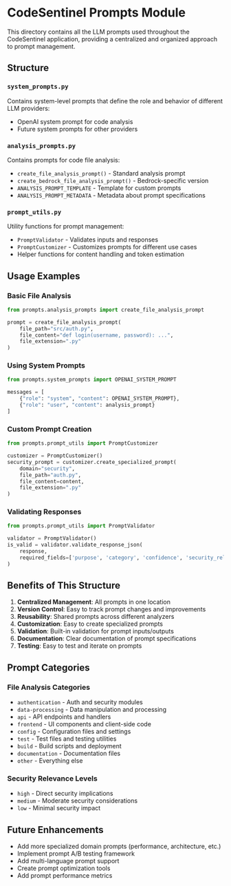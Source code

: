# CodeSentinel Prompts Module

This directory contains all the LLM prompts used throughout the CodeSentinel application, providing a centralized and organized approach to prompt management.

## Structure

### `system_prompts.py`
Contains system-level prompts that define the role and behavior of different LLM providers:
- OpenAI system prompt for code analysis
- Future system prompts for other providers

### `analysis_prompts.py`
Contains prompts for code file analysis:
- `create_file_analysis_prompt()` - Standard analysis prompt
- `create_bedrock_file_analysis_prompt()` - Bedrock-specific version
- `ANALYSIS_PROMPT_TEMPLATE` - Template for custom prompts
- `ANALYSIS_PROMPT_METADATA` - Metadata about prompt specifications

### `prompt_utils.py`
Utility functions for prompt management:
- `PromptValidator` - Validates inputs and responses
- `PromptCustomizer` - Customizes prompts for different use cases
- Helper functions for content handling and token estimation

## Usage Examples

### Basic File Analysis
```python
from prompts.analysis_prompts import create_file_analysis_prompt

prompt = create_file_analysis_prompt(
    file_path="src/auth.py",
    file_content="def login(username, password): ...",
    file_extension=".py"
)
```

### Using System Prompts
```python
from prompts.system_prompts import OPENAI_SYSTEM_PROMPT

messages = [
    {"role": "system", "content": OPENAI_SYSTEM_PROMPT},
    {"role": "user", "content": analysis_prompt}
]
```

### Custom Prompt Creation
```python
from prompts.prompt_utils import PromptCustomizer

customizer = PromptCustomizer()
security_prompt = customizer.create_specialized_prompt(
    domain="security",
    file_path="auth.py", 
    file_content=content,
    file_extension=".py"
)
```

### Validating Responses
```python
from prompts.prompt_utils import PromptValidator

validator = PromptValidator()
is_valid = validator.validate_response_json(
    response, 
    required_fields=['purpose', 'category', 'confidence', 'security_relevance']
)
```

## Benefits of This Structure

1. **Centralized Management**: All prompts in one location
2. **Version Control**: Easy to track prompt changes and improvements
3. **Reusability**: Shared prompts across different analyzers
4. **Customization**: Easy to create specialized prompts
5. **Validation**: Built-in validation for prompt inputs/outputs
6. **Documentation**: Clear documentation of prompt specifications
7. **Testing**: Easy to test and iterate on prompts

## Prompt Categories

### File Analysis Categories
- `authentication` - Auth and security modules
- `data-processing` - Data manipulation and processing
- `api` - API endpoints and handlers
- `frontend` - UI components and client-side code
- `config` - Configuration files and settings
- `test` - Test files and testing utilities
- `build` - Build scripts and deployment
- `documentation` - Documentation files
- `other` - Everything else

### Security Relevance Levels
- `high` - Direct security implications
- `medium` - Moderate security considerations  
- `low` - Minimal security impact

## Future Enhancements

- Add more specialized domain prompts (performance, architecture, etc.)
- Implement prompt A/B testing framework
- Add multi-language prompt support
- Create prompt optimization tools
- Add prompt performance metrics
